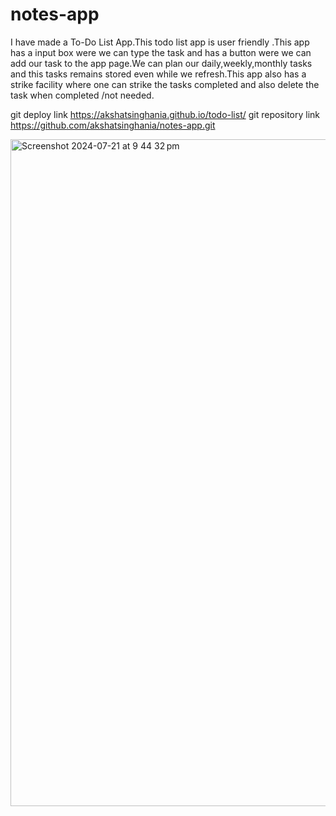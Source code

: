 # notes-app
I have made a To-Do List App.This todo list app is user friendly .This app has a input box were we can type the task and  has a button were we can add our task to the app page.We can  plan our daily,weekly,monthly tasks  and this tasks remains stored even while we refresh.This app also has  a strike facility  where one can strike the tasks completed and also delete the task when completed /not needed.


git deploy link  https://akshatsinghania.github.io/todo-list/
git repository link  https://github.com/akshatsinghania/notes-app.git 

<img width="1067" alt="Screenshot 2024-07-21 at 9 44 32 pm" src="https://github.com/user-attachments/assets/f87e7160-9871-4a7d-abd0-fb88c0ee58f6">
